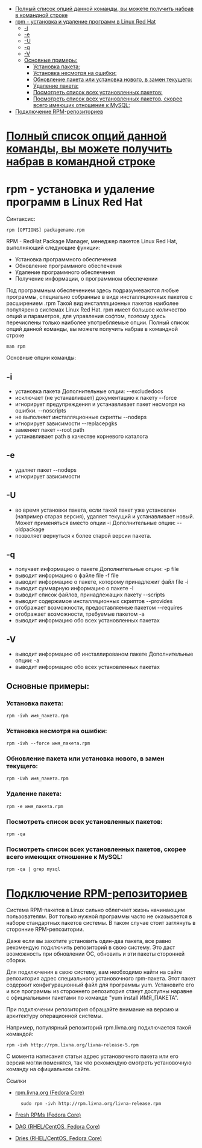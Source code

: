<!-- Start Document Outline -->

* [Полный список опций данной команды, вы можете получить набрав в командной строке](#полный-список-опций-данной-команды-вы-можете-получить-набрав-в-командной-строке)
* [rpm - установка и удаление программ в Linux Red Hat](#rpm---установка-и-удаление-программ-в-linux-red-hat)
	* [-i](#-i)
	* [-e](#-e)
	* [-U](#-u)
	* [-q](#-q)
	* [-V](#-v)
	* [Основные примеры:](#основные-примеры)
		* [Установка пакета:](#установка-пакета)
		* [Установка несмотря на ошибки:](#установка-несмотря-на-ошибки)
		* [Обновление пакета или установка нового, в замен текущего:](#обновление-пакета-или-установка-нового-в-замен-текущего)
		* [Удаление пакета:](#удаление-пакета)
		* [Посмотреть список всех установленных пакетов:](#посмотреть-список-всех-установленных-пакетов)
		* [Посмотреть список всех установленных пакетов, скорее всего имеющих отношение к MySQL:](#посмотреть-список-всех-установленных-пакетов-скорее-всего-имеющих-отношение-к-mysql)
* [Подключение RPM-репозиториев](#подключение-rpm-репозиториев)

<!-- End Document Outline -->

# <a href="http://unix-tut.blogspot.com/2010/02/rpm-linux-red-hat.html" target="_blank">Полный список опций данной команды, вы можете получить набрав в командной строке</a>


# rpm - установка и удаление программ в Linux Red Hat
Синтаксис:

    rpm [OPTIONS] packagename.rpm
RPM - RedHat Package Manager, менеджер пакетов Linux Red Hat, выполняющий следующие функции:
* Установка программного обеспечения
* Обновление программного обеспечения
* Удаление программного обеспечения
* Получение информации, о программном обеспечении

Под программным обеспечением здесь подразумеваются любые программы, специально собранные в виде инсталляционных пакетов с расширением .rpm
Такой вид инсталляционных пакетов наиболее популярен в системах Linux Red Hat.
rpm имеет большое количество опций и параметров, для управления софтом, поэтому здесь перечислены только наиболее употребляемые опции. Полный список опций данной команды, вы можете получить набрав в командной строке

    man rpm

Основные опции команды:
## -i
- установка пакета
Дополнительные опции:
--excludedocs
- исключает (не устанавливает) документацию к пакету
--force
- игнорирует предупреждения и устанавливает пакет несмотря на ошибки.
--noscripts
- не выполняет инсталляционные скрипты
--nodeps
- игнорирует зависимости
--replacepgks
- заменяет пакет
--root path
- устанавливает path в качестве корневого каталога
## -e
- удаляет пакет
--nodeps
- игнорирует зависимости
## -U
- во время установки пакета, если такой пакет уже установлен (например старая версия), удаляет текущий и устанавливает новый. Может применяться вместо опции -i
Дополнительные опции:
--oldpackage
- позволяет вернуться к более старой версии пакета.
## -q
- получает информацию о пакете
Дополнительные опции:
-p file
- выводит информацию о файле file
-f file
- выводит информацию о пакете, которому принадлежит файл file
-i
- выводит суммарную информацию о пакете
-l
- выводит список файлов, принадлежащих пакету
--scripts
- выводит содержимое инсталляционных скриптов
--provides
- отображает возможности, предоставляемые пакетом
--requires
- отображает возможности, требуемые пакетом
-a
- выводит информацию обо всех установленных пакетах
## -V
- выводит информацию об инсталлированом пакете
Дополнительные опции:
-a
- выводит информацию обо всех установленных пакетах

## Основные примеры:

### Установка пакета:
    rpm -ivh имя_пакета.rpm
### Установка несмотря на ошибки:

    rpm -ivh --force имя_пакета.rpm
### Обновление пакета или установка нового, в замен текущего:

    rpm -Uvh имя_пакета.rpm
### Удаление пакета:

    rpm -e имя_пакета.rpm
### Посмотреть список всех установленных пакетов:

    rpm -qa
### Посмотреть список всех установленных пакетов, скорее всего имеющих отношение к MySQL:

    rpm -qa | grep mysql 

# [Подключение RPM-репозиториев](http://server-tuning.info/linux/rpm-repositories.html)

Система RPM-пакетов в Linux сильно облегчает жизнь начинающим пользователям. Вот только нужной программы часто не оказывается в наборе стандартных пакетов системы. В таком случае стоит заглянуть в сторонние RPM-репозитории.


Даже если вы захотите установить один-два пакета, все равно рекомендую подключить репозиторий в свою систему. Это даст возможность при обновлении ОС, обновить и эти пакеты сторонней сборки.

Для подключения в свою систему, вам необходимо найти на сайте репозитория адрес специального установочного rpm-пакета. Этот пакет содержит
конфигурационный файл для программы yum. Установите его и все программы из стороннего репозитория станут доступны наравне с официальными пакетами по команде "yum install ИМЯ_ПАКЕТА".

При подключении репозитория обращайте внимание на версию и архитектуру операционной системы.

Например, популярный репозиторий rpm.livna.org подключается такой командой:

    rpm -ivh http://rpm.livna.org/livna-release-5.rpm
С момента написания статьи адрес установочного пакета или его версия могли поменятся, так что рекомендую смотреть установочную команду на официальном сайте.

Ссылки
* [rpm.livna.org (Fedora Core)](http://rpm.livna.org/)

        sudo rpm -ivh http://rpm.livna.org/livna-release.rpm
         
* [Fresh RPMs (Fedora Core)](http://freshrpms.net/)
* [DAG (RHEL/CentOS, Fedora Core)](http://dag.wieers.com/home-made/apt/)
* [Dries (RHEL/CentOS, Fedora Core)](http://dries.ulyssis.org/rpm/)







